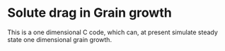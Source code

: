 # Solute drag in Grain growth
 
This is a one dimensional C code, which can, at present simulate steady state one dimensional grain growth. 

